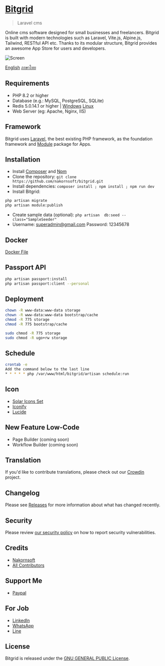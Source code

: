 # [Bitgrid](https://github.com/nakornsoft/bitgrid)

> Laravel cms

Online cms software designed for small businesses and freelancers. Bitgrid is built with modern technologies such as Laravel, Vite.js, Alpine.js, Tailwind, RESTful API etc. Thanks to its modular structure, Bitgrid provides an awesome App Store for users and developers.

![Screen](https://www.nakornsoft.com/wp-content/uploads/2025/02/bitgrid.png "Dashboards")

[English](README.md)
[ภาษาไทย](README-TH.md)

## Requirements

* PHP 8.2 or higher
* Database (e.g.: MySQL, PostgreSQL, SQLite)
* Redis 5.0.14.1 or higher | [Windows](https://github.com/tporadowski/redis/releases/tag/v5.0.14.1) [Linux](https://redis.io/docs/latest/operate/oss_and_stack/install/install-redis/install-redis-on-linux/)
* Web Server (eg: Apache, Nginx, IIS)

## Framework

Bitgrid uses [Laravel](http://laravel.com), the best existing PHP framework, as the foundation framework and [Module](https://github.com/nWidart/laravel-modules) package for Apps.

## Installation

* Install [Composer](https://getcomposer.org/download) and [Npm](https://nodejs.org/en/download)
* Clone the repository: `git clone https://github.com/nakornsoft/bitgrid.git`
* Install dependencies: `composer install ; npm install ; npm run dev`
* Install Bitgrid:

```bash
php artisan migrate
php artisan module:publish
```

* Create sample data (optional): `php artisan  db:seed --class="SampleSeeder"`
* Username: superadmin@gmail.com Password: 12345678

## Docker

[Docker File](DOCKER.md)

## Passport API
```bash
php artisan passport:install
php artisan passport:client --personal
```

## Deployment
```bash
chown -R www-data:www-data storage
chown -R www-data:www-data bootstrap/cache
chmod -R 775 storage
chmod -R 775 bootstrap/cache

sudo chmod -R 775 storage
sudo chmod -R ugo+rw storage
```

## Schedule
```bash
crontab -e
Add the command below to the last line
* * * * * php /var/www/html/bitgrid/artisan schedule:run
```

## Icon

* [Solar Icons Set](https://www.figma.com/community/file/1166831539721848736)
* [Iconify](https://icon-sets.iconify.design)
* [Lucide](https://lucide.dev/icons/)

## New Feature Low-Code

* Page Builder (coming soon)
* Workflow Builder (coming soon)

## Translation

If you'd like to contribute translations, please check out our [Crowdin](https://crowdin.com/project/bitgrid) project.

## Changelog

Please see [Releases](../../releases) for more information about what has changed recently.

## Security

Please review [our security policy](https://github.com/nakornsoft/bitgrid/security/policy) on how to report security vulnerabilities.

## Credits

* [Nakornsoft](https://www.nakornsoft.com)
* [All Contributors](https://github.com/nakornsoft/bitgrid/graphs/contributors)

## Support Me

* [Paypal](https://www.paypal.me/nakornsoft)

## For Job

* [LinkedIn](https://www.linkedin.com/in/nakornsoft)
* [WhatsApp](https://web.whatsapp.com/send?phone=66989855565)
* [Line](https://line.me/ti/p/@677htpdk)

## License

Bitgrid is released under the [GNU GENERAL PUBLIC License](license.txt).
